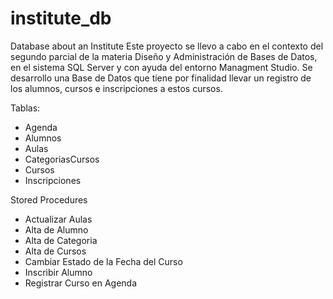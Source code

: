 # institute_db
Database about an Institute
Este proyecto se llevo a cabo en el contexto del segundo parcial de la materia Diseño y Administración de Bases de Datos, en el sistema SQL Server y con ayuda del entorno Managment Studio. Se desarrollo una Base de Datos  que tiene por finalidad llevar un registro de los alumnos, cursos e inscripciones a estos cursos.

Tablas:
* Agenda
* Alumnos
* Aulas
* CategoriasCursos
* Cursos
* Inscripciones

Stored Procedures
* Actualizar Aulas
* Alta de Alumno
* Alta de Categoria
* Alta de Cursos
* Cambiar Estado de la Fecha del Curso
* Inscribir Alumno
* Registrar Curso en Agenda
